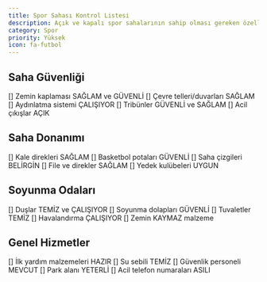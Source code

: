 ```yaml
---
title: Spor Sahası Kontrol Listesi
description: Açık ve kapalı spor sahalarının sahip olması gereken özellikler
category: Spor
priority: Yüksek
icon: fa-futbol
---
```


## Saha Güvenliği

[] Zemin kaplaması SAĞLAM ve GÜVENLİ
[] Çevre telleri/duvarları SAĞLAM
[] Aydınlatma sistemi ÇALIŞIYOR
[] Tribünler GÜVENLİ ve SAĞLAM
[] Acil çıkışlar AÇIK

## Saha Donanımı

[] Kale direkleri SAĞLAM
[] Basketbol potaları GÜVENLİ
[] Saha çizgileri BELİRGİN
[] File ve direkler SAĞLAM
[] Yedek kulübeleri UYGUN

## Soyunma Odaları

[] Duşlar TEMİZ ve ÇALIŞIYOR
[] Soyunma dolapları GÜVENLİ
[] Tuvaletler TEMİZ
[] Havalandırma ÇALIŞIYOR
[] Zemin KAYMAZ malzeme

## Genel Hizmetler

[] İlk yardım malzemeleri HAZIR
[] Su sebili TEMİZ
[] Güvenlik personeli MEVCUT
[] Park alanı YETERLİ
[] Acil telefon numaraları ASILI
